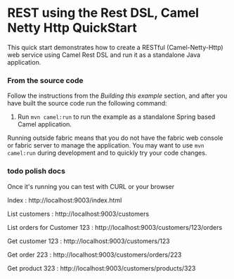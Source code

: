 # REST using the Rest DSL, Camel Netty Http QuickStart

This quick start demonstrates how to create a RESTful (Camel-Netty-Http) web service using Camel Rest DSL and run it as a standalone Java application.

### From the source code

Follow the instructions from the _Building this example_ section, and after you have built the source code run the following command:

1. Run `mvn camel:run` to run the example as a standalone Spring based Camel application.

Running outside fabric means that you do not have the fabric web console or fabric server to manage the application.
You may want to use `mvn camel:run` during development and to quickly try your code changes.

### todo polish docs
Once it's running you can test with CURL or your browser

Index : http://localhost:9003/index.html

List customers : http://localhost:9003/customers

List orders for Customer 123 : http://localhost:9003/customers/123/orders

Get customer 123 : http://localhost:9003/customers/123

Get order 223 : http://localhost:9003/customers/orders/223

Get product 323 : http://localhost:9003/customers/products/323